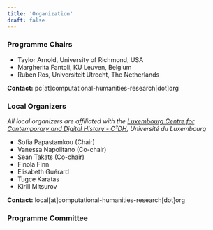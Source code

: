 ```yaml
---
title: 'Organization'
draft: false
---
```


### Programme Chairs

- Taylor Arnold, University of Richmond, USA
- Margherita Fantoli, KU Leuven, Belgium
- Ruben Ros, Universiteit Utrecht, The Netherlands

**Contact:** pc[at]computational-humanities-research[dot]org

### Local Organizers

_All local organizers are affiliated with the <a href="https://www.c2dh.uni.lu/" target="_blank">Luxembourg Centre for Contemporary and Digital History - C²DH</a>, Université du Luxembourg_

- Sofia Papastamkou (Chair)
- Vanessa Napolitano (Co-chair)
- Sean Takats (Co-chair)
- Finola Finn
- Elisabeth Guérard
- Tugce Karatas
- Kirill Mitsurov

**Contact:** local[at]computational-humanities-research[dot]org

### Programme Committee
